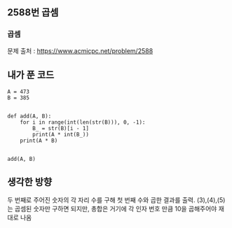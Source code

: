 ## 2588번 곱셈
### 곱셈
문제 출처 : https://www.acmicpc.net/problem/2588

## 내가 푼 코드

```
A = 473
B = 385


def add(A, B):
    for i in range(int(len(str(B))), 0, -1):
        B_ = str(B)[i - 1]
        print(A * int(B_))
    print(A * B)


add(A, B)

```

## 생각한 방향
두 번째로 주어진 숫자의 각 자리 수를 구해 첫 번째 수와 곱한 결과를 출력.
(3),(4),(5)는 곱셈된 숫자만 구하면 되지만, 총합은 거기에 각 인자 번호 만큼 10을 곱해주어야 재대로 나옴
